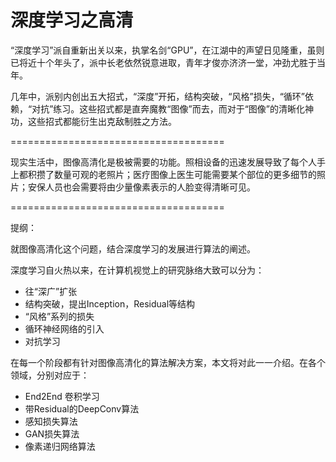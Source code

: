 # 深度学习之高清

“深度学习”派自重新出关以来，执掌名剑“GPU”，在江湖中的声望日见隆重，虽则已将近十个年头了，派中长老依然锐意进取，青年才俊亦济济一堂，冲劲尤胜于当年。

几年中，派别内创出五大招式，“深度”开拓，结构突破，“风格”损失，“循环”依赖，“对抗”练习。这些招式都是直奔魔教“图像”而去，而对于“图像”的清晰化神功，这些招式都能衍生出克敌制胜之方法。

=====================================


现实生活中，图像高清化是极被需要的功能。照相设备的迅速发展导致了每个人手上都积攒了数量可观的老照片；医疗图像上医生可能需要某个部位的更多细节的照片；安保人员也会需要将由少量像素表示的人脸变得清晰可见。

=====================================

提纲：

就图像高清化这个问题，结合深度学习的发展进行算法的阐述。

深度学习自火热以来，在计算机视觉上的研究脉络大致可以分为：

- 往“深广”扩张
- 结构突破，提出Inception，Residual等结构
- “风格”系列的损失
- 循环神经网络的引入
- 对抗学习

在每一个阶段都有针对图像高清化的算法解决方案，本文将对此一一介绍。在各个领域，分别对应于：

- End2End 卷积学习
- 带Residual的DeepConv算法
- 感知损失算法
- GAN损失算法
- 像素递归网络算法





